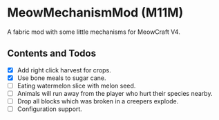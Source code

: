 # MeowMechanismMod (M11M)
A fabric mod with some little mechanisms for MeowCraft V4.

## Contents and Todos
- [x] Add right click harvest for crops.
- [x] Use bone meals to sugar cane.
- [ ] Eating watermelon slice with melon seed.
- [ ] Animals will run away from the player who hurt their species nearby.
- [ ] Drop all blocks which was broken in a creepers explode.
- [ ] Configuration support.
